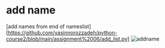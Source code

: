 # add name
 [add names from end of nameslist][https://github.com/yasinnorozzadeh/python-course2/blob/main/assignment%2006/add_list.py]
![addname](https://github.com/yasinnorozzadeh/python-course2/assets/88095232/de8a7b0e-cfc0-4c08-81a5-65f47cd32f43)

